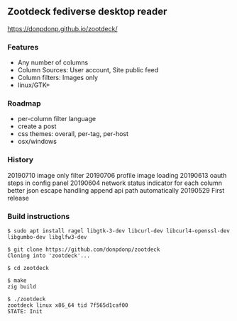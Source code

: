 ## Zootdeck fediverse desktop reader
https://donpdonp.github.io/zootdeck/

### Features
* Any number of columns
* Column Sources: User account, Site public feed
* Column filters: Images only
* linux/GTK+

### Roadmap
* per-column filter language
* create a post
* css themes: overall, per-tag, per-host
* osx/windows

### History
  20190710 image only filter
  20190706 profile image loading
  20190613 oauth steps in config panel
  20190604 network status indicator for each column
           better json escape handling
           append api path automatically
  20190529 First release


### Build instructions
```
$ sudo apt install ragel libgtk-3-dev libcurl-dev libcurl4-openssl-dev libgumbo-dev libglfw3-dev

$ git clone https://github.com/donpdonp/zootdeck
Cloning into 'zootdeck'...

$ cd zootdeck

$ make
zig build

$ ./zootdeck
zootdeck linux x86_64 tid 7f565d1caf00
STATE: Init
```

